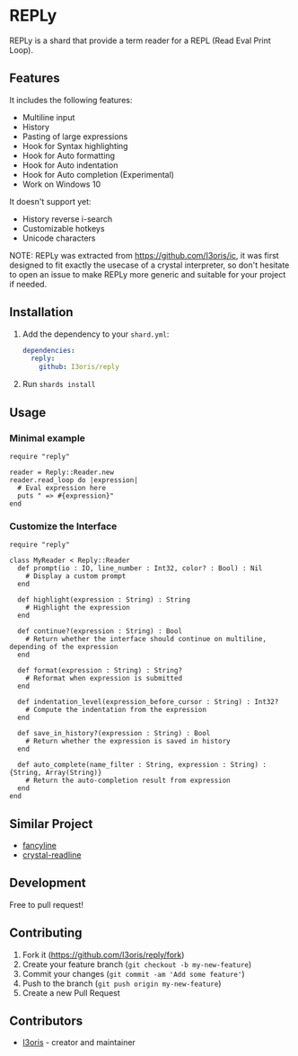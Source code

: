 # REPLy

REPLy is a shard that provide a term reader for a REPL (Read Eval Print Loop).

## Features

It includes the following features:
* Multiline input
* History
* Pasting of large expressions
* Hook for Syntax highlighting
* Hook for Auto formatting
* Hook for Auto indentation
* Hook for Auto completion (Experimental)
* Work on Windows 10

It doesn't support yet:
* History reverse i-search
* Customizable hotkeys
* Unicode characters

NOTE: REPLy was extracted from https://github.com/I3oris/ic, it was first designed to fit exactly the usecase of a crystal interpreter, so don't hesitate to open an issue to make REPLy more generic and suitable for your project if needed.

## Installation

1. Add the dependency to your `shard.yml`:

   ```yaml
   dependencies:
     reply:
       github: I3oris/reply
   ```

2. Run `shards install`

## Usage

### Minimal example

```crystal
require "reply"

reader = Reply::Reader.new
reader.read_loop do |expression|
  # Eval expression here
  puts " => #{expression}"
end
```

### Customize the Interface

```crystal
require "reply"

class MyReader < Reply::Reader
  def prompt(io : IO, line_number : Int32, color? : Bool) : Nil
    # Display a custom prompt
  end

  def highlight(expression : String) : String
    # Highlight the expression
  end

  def continue?(expression : String) : Bool
    # Return whether the interface should continue on multiline, depending of the expression
  end

  def format(expression : String) : String?
    # Reformat when expression is submitted
  end

  def indentation_level(expression_before_cursor : String) : Int32?
    # Compute the indentation from the expression
  end

  def save_in_history?(expression : String) : Bool
    # Return whether the expression is saved in history
  end

  def auto_complete(name_filter : String, expression : String) : {String, Array(String)}
    # Return the auto-completion result from expression
  end
end
```

## Similar Project
* [fancyline](https://github.com/Papierkorb/fancyline)
* [crystal-readline](https://github.com/crystal-lang/crystal-readline)

## Development

Free to pull request!

## Contributing

1. Fork it (<https://github.com/I3oris/reply/fork>)
2. Create your feature branch (`git checkout -b my-new-feature`)
3. Commit your changes (`git commit -am 'Add some feature'`)
4. Push to the branch (`git push origin my-new-feature`)
5. Create a new Pull Request

## Contributors

- [I3oris](https://github.com/I3oris) - creator and maintainer
